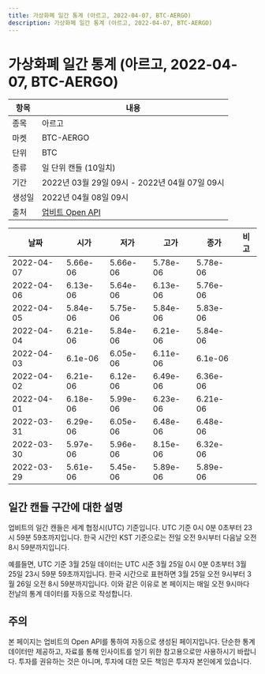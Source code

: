 ```yaml
---
title: 가상화폐 일간 통계 (아르고, 2022-04-07, BTC-AERGO)
description: 가상화폐 일간 통계 (아르고, 2022-04-07, BTC-AERGO)
---
```



가상화폐 일간 통계 (아르고, 2022-04-07, BTC-AERGO)
===

|항목|내용|
|--|--|
|종목|아르고|
|마켓|BTC-AERGO|
|단위|BTC|
|종류|일 단위 캔들 (10일치)|
|기간|2022년 03월 29일 09시 - 2022년 04월 07일 09시|
|생성일|2022년 04월 08일 09시|
|출처|[업비트 Open API](https://docs.upbit.com)|


|날짜|시가|저가|고가|종가|비고|
|--|--|--|--|--|--|
|2022-04-07|5.66e-06|5.66e-06|5.78e-06|5.78e-06|    |
|2022-04-06|6.13e-06|5.64e-06|6.13e-06|5.76e-06|    |
|2022-04-05|5.84e-06|5.75e-06|5.84e-06|5.83e-06|    |
|2022-04-04|6.21e-06|5.84e-06|6.21e-06|5.84e-06|    |
|2022-04-03|6.1e-06|6.05e-06|6.11e-06|6.1e-06|    |
|2022-04-02|6.21e-06|6.12e-06|6.49e-06|6.36e-06|    |
|2022-04-01|6.18e-06|5.99e-06|6.23e-06|6.21e-06|    |
|2022-03-31|6.29e-06|6.05e-06|6.48e-06|6.48e-06|    |
|2022-03-30|5.97e-06|5.96e-06|8.15e-06|6.32e-06|    |
|2022-03-29|5.61e-06|5.45e-06|5.89e-06|5.89e-06|    |


일간 캔들 구간에 대한 설명
---


업비트의 일간 캔들은 세계 협정시(UTC) 기준입니다. 
UTC 기준 0시 0분 0초부터 23시 59분 59초까지입니다. 
한국 시간인 KST 기준으로는 전일 오전 9시부터 다음날 오전 8시 59분까지입니다. 


예를들면, UTC 기준 3월 25일 데이터는 UTC 시준 3월 25일 0시 0분 0초부터 3월 25일 23시 59분 59초까지입니다. 
한국 시간으로 표현하면 3월 25일 오전 9시부터 3월 26일 오전 8시 59분까지입니다. 
이와 같은 이유로 본 페이지는 매일 오전 9시마다 전날의 통계 데이터를 자동으로 작성합니다. 


주의
---


본 페이지는 업비트의 Open API를 통하여 자동으로 생성된 페이지입니다. 
단순한 통계 데이터만 제공하고, 자료를 통해 인사이트를 얻기 위한 참고용으로만 사용하시기 바랍니다. 
투자를 권유하는 것은 아니며, 투자에 대한 모든 책임은 투자자 본인에게 있습니다. 
